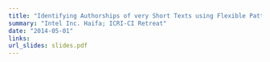 ```yaml
---
title: "Identifying Authorships of very Short Texts using Flexible Patterns"
summary: "Intel Inc. Haifa; ICRI-CI Retreat"
date: "2014-05-01"
links:
url_slides: slides.pdf
---
```

